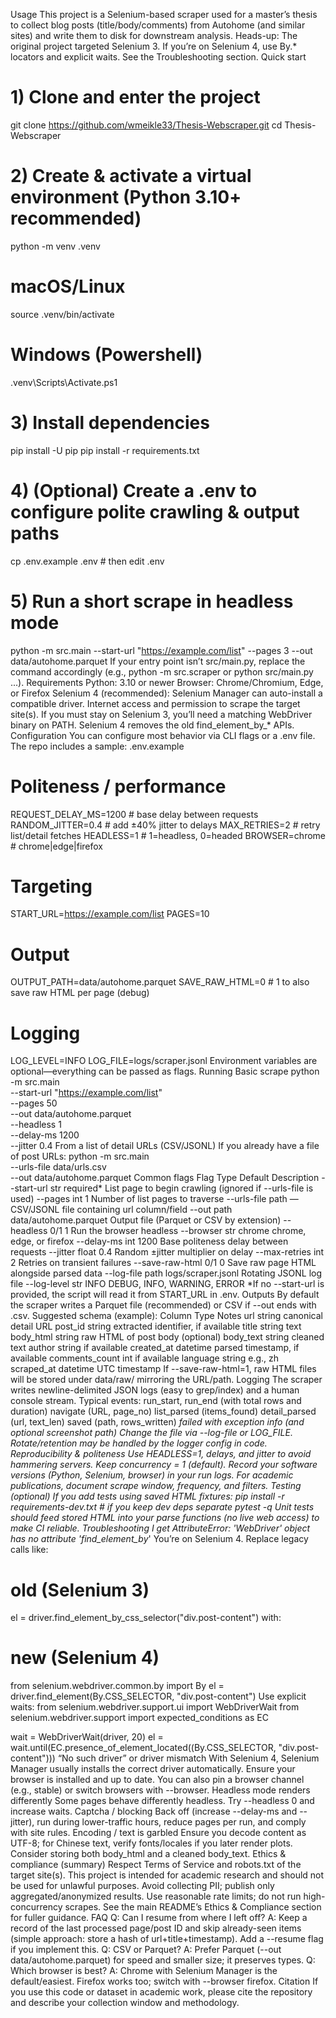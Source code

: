 Usage
This project is a Selenium-based scraper used for a master’s thesis to collect blog posts (title/body/comments) from Autohome (and similar sites) and write them to disk for downstream analysis.
Heads-up: The original project targeted Selenium 3. If you’re on Selenium 4, use By.* locators and explicit waits. See the Troubleshooting section.
Quick start
# 1) Clone and enter the project
git clone https://github.com/wmeikle33/Thesis-Webscraper.git
cd Thesis-Webscraper

# 2) Create & activate a virtual environment (Python 3.10+ recommended)
python -m venv .venv
# macOS/Linux
source .venv/bin/activate
# Windows (Powershell)
.venv\Scripts\Activate.ps1

# 3) Install dependencies
pip install -U pip
pip install -r requirements.txt

# 4) (Optional) Create a .env to configure polite crawling & output paths
cp .env.example .env  # then edit .env

# 5) Run a short scrape in headless mode
python -m src.main --start-url "https://example.com/list" --pages 3 --out data/autohome.parquet
If your entry point isn’t src/main.py, replace the command accordingly (e.g., python -m src.scraper or python src/main.py ...).
Requirements
Python: 3.10 or newer
Browser: Chrome/Chromium, Edge, or Firefox
Selenium 4 (recommended): Selenium Manager can auto-install a compatible driver.
Internet access and permission to scrape the target site(s).
If you must stay on Selenium 3, you’ll need a matching WebDriver binary on PATH. Selenium 4 removes the old find_element_by_* APIs.
Configuration
You can configure most behavior via CLI flags or a .env file. The repo includes a sample:
.env.example
# Politeness / performance
REQUEST_DELAY_MS=1200        # base delay between requests
RANDOM_JITTER=0.4            # add ±40% jitter to delays
MAX_RETRIES=2                # retry list/detail fetches
HEADLESS=1                   # 1=headless, 0=headed
BROWSER=chrome               # chrome|edge|firefox

# Targeting
START_URL=https://example.com/list
PAGES=10

# Output
OUTPUT_PATH=data/autohome.parquet
SAVE_RAW_HTML=0              # 1 to also save raw HTML per page (debug)

# Logging
LOG_LEVEL=INFO
LOG_FILE=logs/scraper.jsonl
Environment variables are optional—everything can be passed as flags.
Running
Basic scrape
python -m src.main \
  --start-url "https://example.com/list" \
  --pages 50 \
  --out data/autohome.parquet \
  --headless 1 \
  --delay-ms 1200 \
  --jitter 0.4
From a list of detail URLs (CSV/JSONL)
If you already have a file of post URLs:
python -m src.main \
  --urls-file data/urls.csv \
  --out data/autohome.parquet
Common flags
Flag	Type	Default	Description
--start-url	str	required*	List page to begin crawling (ignored if --urls-file is used)
--pages	int	1	Number of list pages to traverse
--urls-file	path	—	CSV/JSONL file containing url column/field
--out	path	data/autohome.parquet	Output file (Parquet or CSV by extension)
--headless	0/1	1	Run the browser headless
--browser	str	chrome	chrome, edge, or firefox
--delay-ms	int	1200	Base politeness delay between requests
--jitter	float	0.4	Random ±jitter multiplier on delay
--max-retries	int	2	Retries on transient failures
--save-raw-html	0/1	0	Save raw page HTML alongside parsed data
--log-file	path	logs/scraper.jsonl	Rotating JSONL log file
--log-level	str	INFO	DEBUG, INFO, WARNING, ERROR
*If no --start-url is provided, the script will read it from START_URL in .env.
Outputs
By default the scraper writes a Parquet file (recommended) or CSV if --out ends with .csv.
Suggested schema (example):
Column	Type	Notes
url	string	canonical detail URL
post_id	string	extracted identifier, if available
title	string	text
body_html	string	raw HTML of post body (optional)
body_text	string	cleaned text
author	string	if available
created_at	datetime	parsed timestamp, if available
comments_count	int	if available
language	string	e.g., zh
scraped_at	datetime	UTC timestamp
If --save-raw-html=1, raw HTML files will be stored under data/raw/ mirroring the URL/path.
Logging
The scraper writes newline-delimited JSON logs (easy to grep/index) and a human console stream.
Typical events:
run_start, run_end (with total rows and duration)
navigate (URL, page_no)
list_parsed (items_found)
detail_parsed (url, text_len)
saved (path, rows_written)
*_failed with exception info (and optional screenshot path)
Change the file via --log-file or LOG_FILE. Rotate/retention may be handled by the logger config in code.
Reproducibility & politeness
Use HEADLESS=1, delays, and jitter to avoid hammering servers.
Keep concurrency = 1 (default).
Record your software versions (Python, Selenium, browser) in your run logs.
For academic publications, document scrape window, frequency, and filters.
Testing (optional)
If you add tests using saved HTML fixtures:
pip install -r requirements-dev.txt  # if you keep dev deps separate
pytest -q
Unit tests should feed stored HTML into your parse functions (no live web access) to make CI reliable.
Troubleshooting
I get AttributeError: 'WebDriver' object has no attribute 'find_element_by_*'
You’re on Selenium 4. Replace legacy calls like:
# old (Selenium 3)
el = driver.find_element_by_css_selector("div.post-content")
with:
# new (Selenium 4)
from selenium.webdriver.common.by import By
el = driver.find_element(By.CSS_SELECTOR, "div.post-content")
Use explicit waits:
from selenium.webdriver.support.ui import WebDriverWait
from selenium.webdriver.support import expected_conditions as EC

wait = WebDriverWait(driver, 20)
el = wait.until(EC.presence_of_element_located((By.CSS_SELECTOR, "div.post-content")))
“No such driver” or driver mismatch
With Selenium 4, Selenium Manager usually installs the correct driver automatically. Ensure your browser is installed and up to date. You can also pin a browser channel (e.g., stable) or switch browsers with --browser.
Headless mode renders differently
Some pages behave differently headless. Try --headless 0 and increase waits.
Captcha / blocking
Back off (increase --delay-ms and --jitter), run during lower-traffic hours, reduce pages per run, and comply with site rules.
Encoding / text is garbled
Ensure you decode content as UTF-8; for Chinese text, verify fonts/locales if you later render plots. Consider storing both body_html and a cleaned body_text.
Ethics & compliance (summary)
Respect Terms of Service and robots.txt of the target site(s).
This project is intended for academic research and should not be used for unlawful purposes.
Avoid collecting PII; publish only aggregated/anonymized results.
Use reasonable rate limits; do not run high-concurrency scrapes.
See the main README’s Ethics & Compliance section for fuller guidance.
FAQ
Q: Can I resume from where I left off?
A: Keep a record of the last processed page/post ID and skip already-seen items (simple approach: store a hash of url+title+timestamp). Add a --resume flag if you implement this.
Q: CSV or Parquet?
A: Prefer Parquet (--out data/autohome.parquet) for speed and smaller size; it preserves types.
Q: Which browser is best?
A: Chrome with Selenium Manager is the default/easiest. Firefox works too; switch with --browser firefox.
Citation
If you use this code or dataset in academic work, please cite the repository and describe your collection window and methodology.
